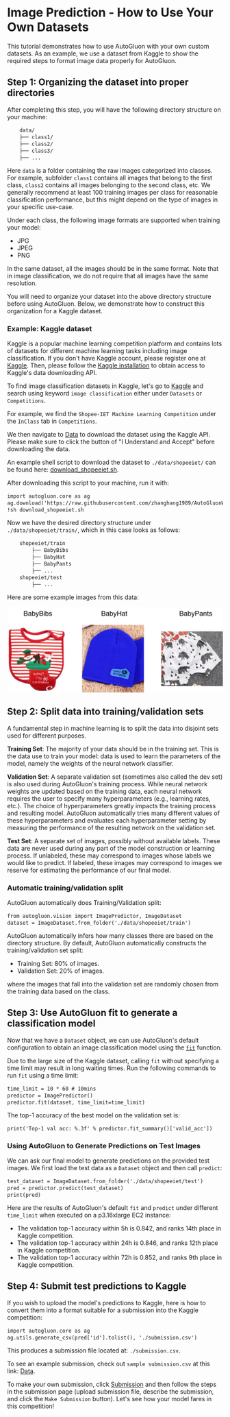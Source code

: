 # Image Prediction - How to Use Your Own Datasets

This tutorial demonstrates how to use AutoGluon with your own custom datasets.
As an example, we use a dataset from Kaggle to show the required steps to format image data properly for AutoGluon.

## Step 1: Organizing the dataset into proper directories

After completing this step, you will have the following directory structure on your machine:

```
    data/
    ├── class1/
    ├── class2/
    ├── class3/
    ├── ...
```

Here `data` is a folder containing the raw images categorized into classes. For example, subfolder `class1` contains all images that belong to the first class, `class2` contains all images belonging to the second class, etc.
We generally recommend at least 100 training images per class for reasonable classification performance, but this might depend on the type of images in your specific use-case.

Under each class, the following image formats are supported when training your model:

- JPG
- JPEG
- PNG

In the same dataset, all the images should be in the same format. Note that in image classification, we do not require that all images have the same resolution.

You will need to organize your dataset into the above directory structure before using AutoGluon.
Below, we demonstrate how to construct this organization for a Kaggle dataset.

### Example: Kaggle dataset

Kaggle is a popular machine learning competition platform and contains lots of
datasets for different machine learning tasks including image classification.
If you don't have Kaggle account, please register one at [Kaggle](https://www.kaggle.com/).
Then, please follow the [Kaggle installation](https://github.com/Kaggle/kaggle-api/) to obtain access to Kaggle's data downloading API.

To find image classification datasets in Kaggle, let's go to [Kaggle](https://www.kaggle.com/)
and search using keyword `image classification` either under `Datasets` or `Competitions`.

For example, we find the `Shopee-IET Machine Learning Competition` under the `InClass` tab in `Competitions`.

We then navigate to [Data](https://www.kaggle.com/c/shopee-iet-machine-learning-competition/data) to download the dataset using the Kaggle API.
Please make sure to click the button of "I Understand and Accept" before downloading the data.

An example shell script to download the dataset to `./data/shopeeiet/` can be found here: [download_shopeeiet.sh](https://github.com/zhanghang1989/AutoGluonWebdata/blob/master/docs/tutorial/download_shopeeiet.sh?raw=True).

After downloading this script to your machine, run it with:

```
import autogluon.core as ag
ag.download('https://raw.githubusercontent.com/zhanghang1989/AutoGluonWebdata/master/docs/tutorial/download_shopeeiet.sh')
!sh download_shopeeiet.sh
```

Now we have the desired directory structure under `./data/shopeeiet/train/`, which in this case looks as follows:

```
    shopeeiet/train
        ├── BabyBibs
        ├── BabyHat
        ├── BabyPants
        ├── ...
    shopeeiet/test
        ├── ...
```

Here are some example images from this data:

![](../../img/shopeeiet_example.png)


## Step 2: Split data into training/validation sets

A fundamental step in machine learning is to split the data into disjoint sets used for different purposes.

**Training Set**: The majority of your data should be in the training set.
This is the data use to train your model:
data is used to learn the parameters of the model,
namely the weights of the neural network classifier.

**Validation Set**: A separate validation set (sometimes also called the dev set)
is also used during AutoGluon's training process. While neural network weights are updated based on the training data,
each neural network requires the user to specify many hyperparameters (e.g., learning rates, etc.). The choice of hyperparameters greatly impacts the training process and resulting model.  AutoGluon automatically tries many different values of these hyperparameters and evaluates each hyperparameter setting by measuring the performance of the resulting network on the validation set.

**Test Set**: A separate set of images, possibly without available labels. These data are never used during any part of the model construction or learning process. If unlabeled, these may correspond to images whose labels we would like to predict. If labeled, these images may correspond to images we reserve for estimating the performance of our final model.

### Automatic training/validation split

AutoGluon automatically does Training/Validation split:

```
from autogluon.vision import ImagePredictor, ImageDataset
dataset = ImageDataset.from_folder('./data/shopeeiet/train')
```

AutoGluon automatically infers how many classes there are based on the directory structure.
By default, AutoGluon automatically constructs the training/validation set split:

- Training Set: 80% of images.
- Validation Set: 20% of images.

where the images that fall into the validation set are randomly chosen from the training data based on the class.

## Step 3: Use AutoGluon fit to generate a classification model

Now that we have a `Dataset` object, we can use AutoGluon's default configuration to obtain an image classification model using the [`fit`](../../api/autogluon.predictor.html#autogluon.vision.ImagePredictor.fit) function.

Due to the large size of the Kaggle dataset,
calling `fit` without specifying a time limit may result in long waiting times.
Run the following commands to run `fit` using a time limit:

```
time_limit = 10 * 60 # 10mins
predictor = ImagePredictor()
predictor.fit(dataset, time_limit=time_limit)
```

The top-1 accuracy of the best model on the validation set is:

```
print('Top-1 val acc: %.3f' % predictor.fit_summary()['valid_acc'])
```

###  Using AutoGluon to Generate Predictions on Test Images

We can ask our final model to generate predictions on the provided test images.
We first load the test data as a `Dataset` object and then call `predict`:

```
test_dataset = ImageDataset.from_folder('./data/shopeeiet/test')
pred = predictor.predict(test_dataset)
print(pred)
```

Here are the results of AutoGluon's default `fit` and `predict` under different `time_limit` when executed on a p3.16xlarge EC2 instance:

- The validation top-1 accuracy within 5h is 0.842, and ranks 14th place in Kaggle competition.
- The validation top-1 accuracy within 24h is 0.846, and ranks 12th place in Kaggle competition.
- The validation top-1 accuracy within 72h is 0.852, and ranks 9th place in Kaggle competition.


## Step 4: Submit test predictions to Kaggle

If you wish to upload the model's predictions to Kaggle, here is how to convert them into a format suitable for a submission into the Kaggle competition:

```
import autogluon.core as ag
ag.utils.generate_csv(pred['id'].tolist(), './submission.csv')
```

This produces a submission file located at: `./submission.csv`.

To see an example submission, check out `sample submission.csv` at this link: [Data](https://www.kaggle.com/c/shopee-iet-machine-learning-competition/data).

To make your own submission, click [Submission](https://www.kaggle.com/c/shopee-iet-machine-learning-competition/submit)
and then follow the steps in the submission page (upload submission file, describe the submission,
and click the `Make Submission` button). Let's see how your model fares in this competition!
